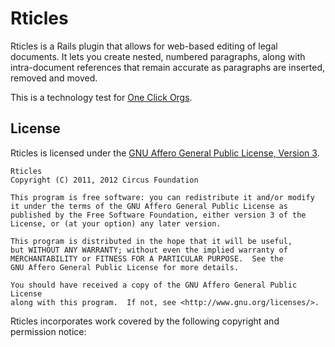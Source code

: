 Rticles
=======

Rticles is a Rails plugin that allows for web-based editing of legal documents. It lets you create nested, numbered paragraphs, along with intra-document references that remain accurate as paragraphs are inserted, removed and moved.

This is a technology test for [One Click Orgs](http://github.com/oneclickorgs/one-click-orgs/).

License
-------

Rticles is licensed under the [GNU Affero General Public License, Version 3](http://www.fsf.org/licensing/licenses/agpl-3.0.html).

    Rticles
    Copyright (C) 2011, 2012 Circus Foundation

    This program is free software: you can redistribute it and/or modify
    it under the terms of the GNU Affero General Public License as
    published by the Free Software Foundation, either version 3 of the
    License, or (at your option) any later version.

    This program is distributed in the hope that it will be useful,
    but WITHOUT ANY WARRANTY; without even the implied warranty of
    MERCHANTABILITY or FITNESS FOR A PARTICULAR PURPOSE.  See the
    GNU Affero General Public License for more details.

    You should have received a copy of the GNU Affero General Public License
    along with this program.  If not, see <http://www.gnu.org/licenses/>.

Rticles incorporates work covered by the following copyright and permission notice:

